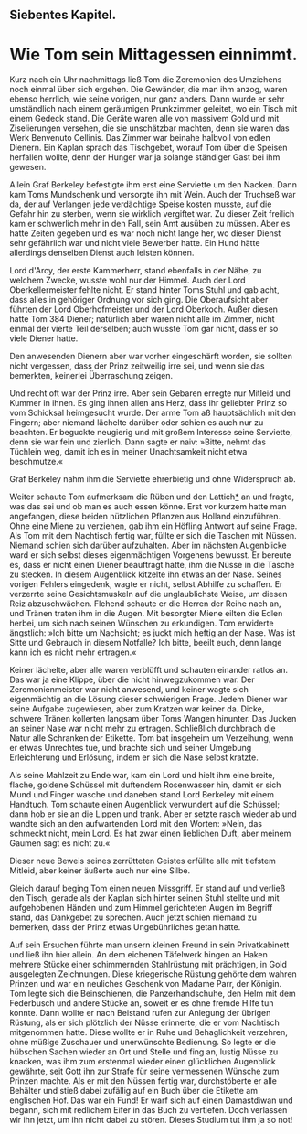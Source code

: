 
<h2>Siebentes Kapitel.</h2>

<h1>Wie Tom sein Mittagessen einnimmt.</h1>

Kurz nach ein Uhr nachmittags ließ Tom die Zeremonien des
Umziehens noch einmal über sich ergehen. Die Gewänder, die man
ihm anzog, waren ebenso herrlich, wie seine vorigen, nur ganz anders.
Dann wurde er sehr umständlich nach einem geräumigen Prunkzimmer
geleitet, wo ein Tisch mit einem Gedeck stand. Die Geräte
waren alle von massivem Gold und mit Ziselierungen versehen, die
sie unschätzbar machten, denn sie waren das Werk Benvenuto Cellinis.
Das Zimmer war beinahe halbvoll von edlen Dienern. Ein Kaplan
sprach das Tischgebet, worauf Tom über die Speisen herfallen wollte,
denn der Hunger war ja solange ständiger Gast bei ihm gewesen.

Allein Graf Berkeley befestigte ihm erst eine Serviette um den
Nacken. Dann kam Toms Mundschenk und versorgte ihn mit Wein.
Auch der Truchseß war da, der auf Verlangen jede verdächtige Speise
kosten musste, auf die Gefahr hin zu sterben, wenn sie wirklich vergiftet
war. Zu dieser Zeit freilich kam er schwerlich mehr in den
Fall, sein Amt ausüben zu müssen. Aber es hatte Zeiten gegeben
und es war noch nicht lange her, wo dieser Dienst sehr gefährlich war
und nicht viele Bewerber hatte. Ein Hund hätte allerdings denselben
Dienst auch leisten können.

Lord d'Arcy, der erste Kammerherr, stand ebenfalls in der Nähe,
zu welchem Zwecke, wusste wohl nur der Himmel. Auch der Lord
Oberkellermeister fehlte nicht. Er stand hinter Toms Stuhl und gab
acht, dass alles in gehöriger Ordnung vor sich ging. Die Oberaufsicht
aber führten der Lord Oberhofmeister und der Lord Oberkoch.
Außer diesen hatte Tom 384 Diener; natürlich aber waren nicht
alle im Zimmer, nicht einmal der vierte Teil derselben; auch wusste
Tom gar nicht, dass er so viele Diener hatte.

Den anwesenden Dienern aber war vorher eingeschärft worden,
sie sollten nicht vergessen, dass der Prinz zeitweilig irre sei, und wenn
sie das bemerkten, keinerlei Überraschung zeigen.

Und recht oft war der Prinz irre. Aber sein Gebaren erregte
nur Mitleid und Kummer in ihnen. Es ging ihnen allen ans Herz,
dass ihr geliebter Prinz so vom Schicksal heimgesucht wurde. Der
arme Tom aß hauptsächlich mit den Fingern; aber niemand lächelte
darüber oder schien es auch nur zu beachten. Er beguckte neugierig
und mit großem Interesse seine Serviette, denn sie war fein und
zierlich. Dann sagte er naiv: »Bitte, nehmt das Tüchlein weg,
damit ich es in meiner Unachtsamkeit nicht etwa beschmutze.«

Graf Berkeley nahm ihm die Serviette ehrerbietig und ohne
Widerspruch ab.

Weiter schaute Tom aufmerksam die Rüben und den Lattich<a href="99_Footnotes.xhtml#rn5" id="rn5">*</a> an
und fragte, was das sei und ob man es auch essen könne. Erst vor
kurzem hatte man angefangen, diese beiden nützlichen Pflanzen aus
Holland einzuführen. Ohne eine Miene zu verziehen, gab ihm ein
Höfling Antwort auf seine Frage. Als Tom mit dem Nachtisch fertig
war, füllte er sich die Taschen mit Nüssen. Niemand schien sich
darüber aufzuhalten. Aber im nächsten Augenblicke ward er sich
selbst dieses eigenmächtigen Vorgehens bewusst. Er bereute es, dass
er nicht einen Diener beauftragt hatte, ihm die Nüsse in die Tasche zu
stecken. In diesem Augenblick kitzelte ihn etwas an der Nase. Seines
vorigen Fehlers eingedenk, wagte er nicht, selbst Abhilfe zu schaffen.
Er verzerrte seine Gesichtsmuskeln auf die unglaublichste Weise, um
diesen Reiz abzuschwächen. Flehend schaute er die Herren der Reihe 
nach an, und Tränen traten ihm in die Augen. Mit besorgter Miene
eilten die Edlen herbei, um sich nach seinen Wünschen zu erkundigen.
Tom erwiderte ängstlich: »Ich bitte um Nachsicht; es juckt mich heftig
an der Nase. Was ist Sitte und Gebrauch in diesem Notfalle? Ich
bitte, beeilt euch, denn lange kann ich es nicht mehr ertragen.«

Keiner lächelte, aber alle waren verblüfft und schauten einander
ratlos an. Das war ja eine Klippe, über die nicht hinwegzukommen
war. Der Zeremonienmeister war nicht anwesend, und keiner wagte
sich eigenmächtig an die Lösung dieser schwierigen Frage. Jedem
Diener war seine Aufgabe zugewiesen, aber zum Kratzen war keiner
da. Dicke, schwere Tränen kollerten langsam über Toms Wangen
hinunter. Das Jucken an seiner Nase war nicht mehr zu ertragen.
Schließlich durchbrach die Natur alle Schranken der Etikette. Tom
bat insgeheim um Verzeihung, wenn er etwas Unrechtes tue, und
brachte sich und seiner Umgebung Erleichterung und Erlösung, indem
er sich die Nase selbst kratzte.

Als seine Mahlzeit zu Ende war, kam ein Lord und hielt ihm
eine breite, flache, goldene Schüssel mit duftendem Rosenwasser hin,
damit er sich Mund und Finger wasche und daneben stand Lord
Berkeley mit einem Handtuch. Tom schaute einen Augenblick verwundert
auf die Schüssel; dann hob er sie an die Lippen und trank.
Aber er setzte rasch wieder ab und wandte sich an den aufwartenden
Lord mit den Worten: »Nein, das schmeckt nicht, mein Lord. Es
hat zwar einen lieblichen Duft, aber meinem Gaumen sagt es nicht zu.«

Dieser neue Beweis seines zerrütteten Geistes erfüllte alle mit
tiefstem Mitleid, aber keiner äußerte auch nur eine Silbe.

Gleich darauf beging Tom einen neuen Missgriff. Er stand auf
und verließ den Tisch, gerade als der Kaplan sich hinter seinen Stuhl
stellte und mit aufgehobenen Händen und zum Himmel gerichteten
Augen im Begriff stand, das Dankgebet zu sprechen. Auch jetzt
schien niemand zu bemerken, dass der Prinz etwas Ungebührliches
getan hatte.

Auf sein Ersuchen führte man unsern kleinen Freund in sein
Privatkabinett und ließ ihn hier allein. An dem eichenen Täfelwerk
hingen an Haken mehrere Stücke einer schimmernden Stahlrüstung
mit prächtigen, in Gold ausgelegten Zeichnungen. Diese kriegerische
Rüstung gehörte dem wahren Prinzen und war ein neuliches
Geschenk von Madame Parr, der Königin. Tom legte sich die
Beinschienen, die Panzerhandschuhe, den Helm mit dem Federbusch 
und andere Stücke an, soweit er es ohne fremde Hilfe tun konnte.
Dann wollte er nach Beistand rufen zur Anlegung der übrigen
Rüstung, als er sich plötzlich der Nüsse erinnerte, die er vom Nachtisch
mitgenommen hatte. Diese wollte er in Ruhe und Behaglichkeit
verzehren, ohne müßige Zuschauer und unerwünschte Bedienung.
So legte er die hübschen Sachen wieder an Ort und Stelle und fing
an, lustig Nüsse zu knacken, was ihm zum erstenmal wieder einen
glücklichen Augenblick gewährte, seit Gott ihn zur Strafe für seine
vermessenen Wünsche zum Prinzen machte. Als er mit den Nüssen
fertig war, durchstöberte er alle Behälter und stieß dabei zufällig
auf ein Buch über die Etikette am englischen Hof. Das war ein
Fund! Er warf sich auf einen Damastdiwan und begann, sich mit
redlichem Eifer in das Buch zu vertiefen. Doch verlassen wir ihn
jetzt, um ihn nicht dabei zu stören. Dieses Studium tut ihm ja so not!

